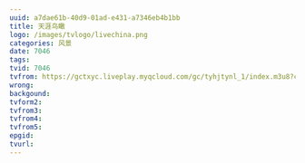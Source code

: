 ```yaml
---
uuid: a7dae61b-40d9-01ad-e431-a7346eb4b1bb
title: 天涯鸟瞰
logo: /images/tvlogo/livechina.png
categories: 风景
date: 7046
tags:
tvid: 7046
tvfrom: https://gctxyc.liveplay.myqcloud.com/gc/tyhjtynl_1/index.m3u8?contentid=2820180516001
wrong:
backgound:
tvform2:
tvfrom3:
tvfrom4:
tvfrom5:
epgid:
tvurl:
---
```

